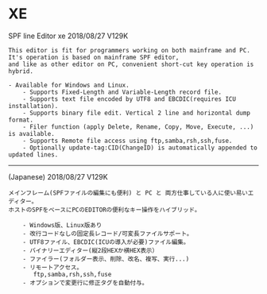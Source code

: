# XE
SPF line Editor xe           2018/08/27 V129K

    This editor is fit for programmers working on both mainframe and PC.
    It's operation is based on mainframe SPF editor,
    and like as other editor on PC, convenient short-cut key operation is hybrid.

	- Available for Windows and Linux.
        - Supports Fixed-Length and Variable-Length record file.
        - Supports text file encoded by UTF8 and EBCDIC(requires ICU installation).
        - Supports binary file edit. Vertical 2 line and horizontal dump format.
        - Filer function (apply Delete, Rename, Copy, Move, Execute, ...) is available.
        - Supports Remote file access using ftp,samba,rsh,ssh,fuse.
        - Optionally update-tag:CID(ChangeID) is automatically appended to updated lines.

*********************************************************************************************
(Japanese)                   2018/08/27 V129K

    メインフレーム(SPFファイルの編集にも便利) と PC と 両方仕事している人に使い易いエディター。
    ホストのSPFをベースにPCのEDITORの便利なキー操作をハイブリッド。

        - Windows版、Linux版あり
        - 改行コードなしの固定長レコード/可変長ファイルサポート。
        - UTF8ファイル、EBCDIC(ICUの導入が必要)ファイル編集。
        - バイナリーエディター(縦2段HEXか横HEX表示）
        - ファイラー(フォルダー表示、削除、改名、複写、実行...)
        - リモートアクセス。
           ftp,samba,rsh,ssh,fuse
        - オプションで変更行に修正タグを自動付与。

